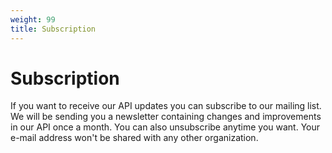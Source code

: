 ```yaml
---
weight: 99
title: Subscription
---
```


# Subscription

If you want to receive our API updates you can subscribe to our mailing list. We will be sending you a newsletter
containing changes and improvements in our API once a month. You can also unsubscribe anytime you want. Your e-mail
address won't be shared with any other organization.

<p>
  <!--[if lte IE 8]>
  <script charset="utf-8" type="text/javascript" src="//js.hsforms.net/forms/v2-legacy.js"></script>
  <![endif]-->
  <script charset="utf-8" type="text/javascript" src="//js.hsforms.net/forms/v2.js"></script>
  <script>
    hbspt.forms.create({
    region: "na1",
    portalId: "2689945",
    formId: "43a0867c-9bea-420b-a0c7-46e4affd7b3e"
  });
  </script>
</p>
